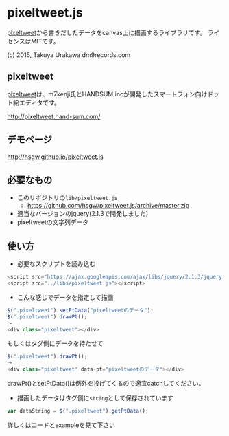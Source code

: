 # pixeltweet.js
[pixeltweet]から書きだしたデータをcanvas上に描画するライブラリです。
ライセンスはMITです。

(c) 2015, Takuya Urakawa dm9records.com

## pixeltweet
[pixeltweet]は、m7kenji氏とHANDSUM.incが開発したスマートフォン向けドット絵エディタです。

http://pixeltweet.hand-sum.com/

## デモページ
http://hsgw.github.io/pixeltweet.js

## 必要なもの
* このリポジトリの`lib/pixeltweet.js`
	- https://github.com/hsgw/pixeltweet.js/archive/master.zip
* 適当なバージョンのjquery(2.1.3で開発しました)
* pixeltweetの文字列データ


## 使い方

* 必要なスクリプトを読み込む
```javascript
<script src="https://ajax.googleapis.com/ajax/libs/jquery/2.1.3/jquery.min.js"></script>
<script src="../libs/pixeltweet.js"></script>
```

* こんな感じでデータを指定して描画
```javascript
$(".pixeltweet").setPtData("pixeltweetのデータ");
$(".pixeltweet").drawPt();
～
<div class="pixeltweet"></div>
```
もしくはタグ側にデータを持たせて
```javascript
$(".pixeltweet").drawPt();
～
<div class="pixeltweet" data-pt="pixeltweetのデータ"></div>
```

drawPt()とsetPtData()は例外を投げてくるので適宜catchしてください。

* 描画したデータはタグ側に`string`として保存されています
```javascript
var dataString = $(".pixeltweet").getPtData();
```

詳しくはコードとexampleを見て下さい

[pixeltweet]: http://pixeltweet.hand-sum.com/